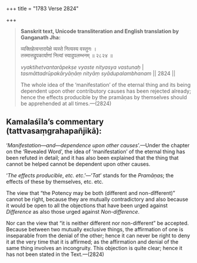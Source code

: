 +++
title = "1783 Verse 2824"

+++
> **Sanskrit text, Unicode transliteration and English translation by Ganganath Jha:** 
>
> व्यक्तिहेत्वन्तरापेक्षे व्यस्ते नित्यस्य वस्तुनः ।  
> तस्मात्तद्रूपकार्याणां नित्यां स्यादुपलम्भनम् ॥ २८२४ ॥ 
>
> *vyaktihetvantarāpekṣe vyaste nityasya vastunaḥ* \|  
> *tasmāttadrūpakāryāṇāṃ nityāṃ syādupalambhanam* \|\| 2824 \|\| 
>
> The whole idea of the ‘manifestation’ of the eternal thing and its being dependent upon other contributory causes has been rejected already; hence the effects producible by the pramāṇas by themselves should be apprehended at all times.—(2824)



## Kamalaśīla’s commentary (tattvasaṃgrahapañjikā):

‘*Manifestation*—*and*—*dependence upon other causes*’.—Under the chapter on the ‘Revealed Word’, the idea of ‘manifestation’ of the eternal thing has been refuted in detail; and it has also been explained that the thing that cannot be helped cannot be dependent upon other causes.

‘*The effects producible*, *etc. etc*.’—‘*Tat*’ stands for the *Pramāṇas*; the effects of these by themselves, etc. etc.

The view that “the Potency may be both (different and non-dîfferent)” cannot be right, because they are mutually contradictory and also because it would be open to all the objections that have been urged against *Difference* as also those urged against *Non-difference*.

Nor can the view that “it is neither different nor non-different” be accepted. Because between two mutually exclusive things, the affirmation of one is inseparable from the denial of the other; hence it can never be right to deny it at the very time that it is affirmed; as the affirmation and denial of the same thing involves an incongruity. This objection is quite clear; hence it has not been stated in the Text.—(2824)


